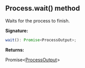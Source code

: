 
## Process.wait() method

Waits for the process to finish.

**Signature:**

```typescript
wait(): Promise<ProcessOutput>;
```
**Returns:**

Promise&lt;[ProcessOutput](./sdk.processoutput.md)&gt;

